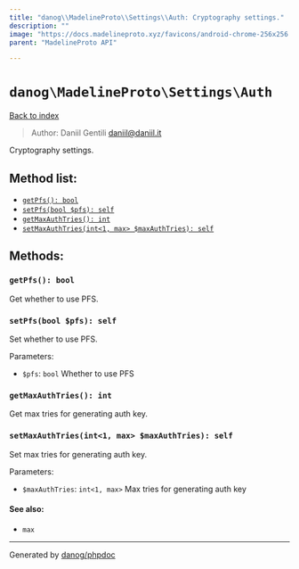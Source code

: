 ```yaml
---
title: "danog\\MadelineProto\\Settings\\Auth: Cryptography settings."
description: ""
image: "https://docs.madelineproto.xyz/favicons/android-chrome-256x256.png"
parent: "MadelineProto API"

---
```

# `danog\MadelineProto\Settings\Auth`
[Back to index](../../../index.html)

> Author: Daniil Gentili <daniil@daniil.it>  
  

Cryptography settings.  




## Method list:
* [`getPfs(): bool`](#getPfs)
* [`setPfs(bool $pfs): self`](#setPfs)
* [`getMaxAuthTries(): int`](#getMaxAuthTries)
* [`setMaxAuthTries(int<1, max> $maxAuthTries): self`](#setMaxAuthTries)

## Methods:
### <a name="getPfs"></a> `getPfs(): bool`

Get whether to use PFS.



### <a name="setPfs"></a> `setPfs(bool $pfs): self`

Set whether to use PFS.


Parameters:

* `$pfs`: `bool` Whether to use PFS  



### <a name="getMaxAuthTries"></a> `getMaxAuthTries(): int`

Get max tries for generating auth key.



### <a name="setMaxAuthTries"></a> `setMaxAuthTries(int<1, max> $maxAuthTries): self`

Set max tries for generating auth key.


Parameters:

* `$maxAuthTries`: `int<1, max>` Max tries for generating auth key  


#### See also: 
* `max`




---
Generated by [danog/phpdoc](https://phpdoc.daniil.it)
